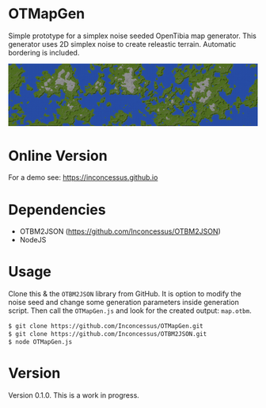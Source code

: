 # OTMapGen

Simple prototype for a simplex noise seeded OpenTibia map generator. This generator uses 2D simplex noise to create releastic terrain. Automatic bordering is included.

<p align="center">
  <img src="images/banner.png">
</p>

# Online Version

For a demo see: https://inconcessus.github.io

# Dependencies

* OTBM2JSON (https://github.com/Inconcessus/OTBM2JSON)
* NodeJS

# Usage

Clone this & the `OTBM2JSON` library from GitHub. It is option to modify the noise seed and change some generation parameters inside generation script. Then call the `OTMapGen.js` and look for the created output: `map.otbm`.

    $ git clone https://github.com/Inconcessus/OTMapGen.git
    $ git clone https://github.com/Inconcessus/OTBM2JSON.git
    $ node OTMapGen.js 
    
# Version

Version 0.1.0. This is a work in progress.
